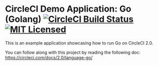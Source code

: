 # CircleCI Demo Application: Go (Golang) [![CircleCI Build Status](https://circleci.com/gh/circleci/cci-demo-go.svg?style=shield&circle-token=e8790c229b65d4c620f949ad3d0c5d3f83992307)](https://circleci.com/gh/circleci/cci-demo-go) [![MIT Licensed](https://img.shields.io/badge/license-MIT-blue.svg)](https://raw.githubusercontent.com/circleci/cci-demo-react/master/LICENSE)

This is an example application showcasing how to run Go on CircleCI 2.0.

You can follow along with this project by reading the following doc: https://circleci.com/docs/2.0/language-go/
